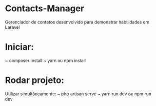 # Contacts-Manager
Gerenciador de contatos desenvolvido para demonstrar habilidades em Laravel

# Iniciar:
~ composer install
~ yarn ou npm install

# Rodar projeto:
Utilizar simultâneamente:
~ php artisan serve
~ yarn run dev ou npm run dev
